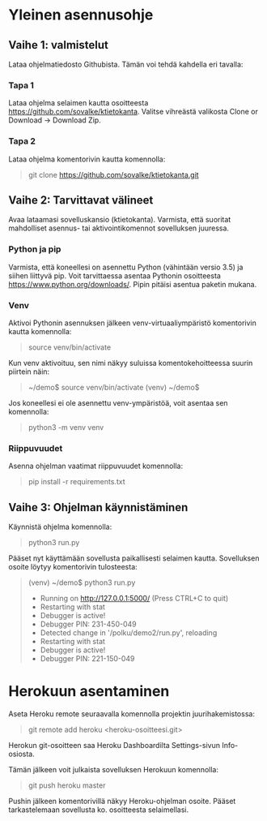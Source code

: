 # Yleinen asennusohje

## Vaihe 1: valmistelut

Lataa ohjelmatiedosto Githubista. Tämän voi tehdä kahdella eri tavalla:

### Tapa 1
Lataa ohjelma selaimen kautta osoitteesta https://github.com/sovalke/ktietokanta. Valitse vihreästä valikosta Clone or Download -> Download Zip.

### Tapa 2
Lataa ohjelma komentorivin kautta komennolla:
>git clone https://github.com/sovalke/ktietokanta.git


## Vaihe 2: Tarvittavat välineet
Avaa lataamasi sovelluskansio (ktietokanta). Varmista, että suoritat mahdolliset asennus- tai aktivointikomennot sovelluksen juuressa.

### Python ja pip
Varmista, että koneellesi on asennettu Python (vähintään versio 3.5) ja siihen liittyvä pip. Voit tarvittaessa asentaa Pythonin osoitteesta https://www.python.org/downloads/. Pipin pitäisi asentua paketin mukana.

### Venv
Aktivoi Pythonin asennuksen jälkeen venv-virtuaaliympäristö komentorivin kautta komennolla:
>source venv/bin/activate

Kun venv aktivoituu, sen nimi näkyy suluissa komentokehoitteessa suurin piirtein näin:
>~/demo$ source venv/bin/activate
>(venv) ~/demo$

Jos koneellesi ei ole asennettu venv-ympäristöä, voit asentaa sen komennolla:
>python3 -m venv venv

### Riippuvuudet
Asenna ohjelman vaatimat riippuvuudet komennolla:
>pip install -r requirements.txt

## Vaihe 3: Ohjelman käynnistäminen
Käynnistä ohjelma komennolla:
>python3 run.py

Pääset nyt käyttämään sovellusta paikallisesti selaimen kautta. Sovelluksen osoite löytyy komentorivin tulosteesta:

>(venv) ~/demo$ python3 run.py
>* Running on http://127.0.0.1:5000/ (Press CTRL+C to quit)
>* Restarting with stat
>* Debugger is active!
>* Debugger PIN: 231-450-049
>* Detected change in '/polku/demo2/run.py', reloading
>* Restarting with stat
>* Debugger is active!
>* Debugger PIN: 221-150-049


# Herokuun asentaminen

Aseta Heroku remote seuraavalla komennolla projektin juurihakemistossa:
>git remote add heroku <heroku-osoitteesi.git>

Herokun git-osoitteen saa Heroku Dashboardilta Settings-sivun Info-osiosta.

Tämän jälkeen voit julkaista sovelluksen Herokuun komennolla:
>git push heroku master

Pushin jälkeen komentorivillä näkyy Heroku-ohjelman osoite. Pääset tarkastelemaan sovellusta ko. osoitteesta selaimellasi.